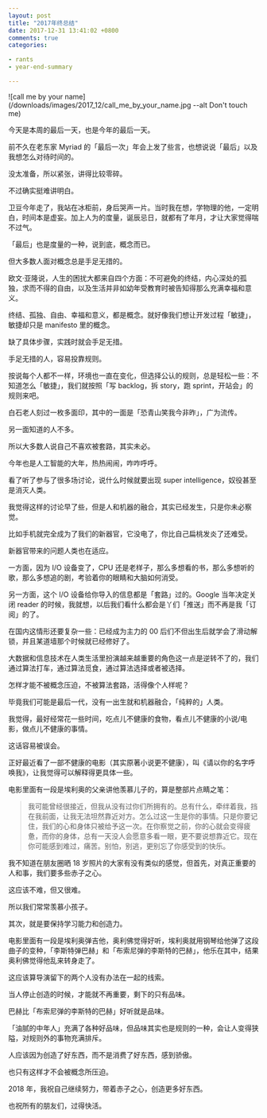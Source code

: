```yaml
---
layout: post
title: "2017年终总结"
date: 2017-12-31 13:41:02 +0800
comments: true
categories:

- rants
- year-end-summary

---
```


![call me by your name](/downloads/images/2017_12/call_me_by_your_name.jpg --alt Don't touch me)

今天是本周的最后一天，也是今年的最后一天。

前不久在老东家 Myriad 的「最后一次」年会上发了些言，也想说说「最后」以及我想怎么对待时间的。

没太准备，所以紧张，讲得比较零碎。

不过确实挺难讲明白。

卫豆今年走了，我站在冰柜前，身后哭声一片。当时我在想，学物理的他，一定明白，时间本是虚妄。加上人为的度量，诞辰忌日，就都有了年月，才让大家觉得喘不过气。

「最后」也是度量的一种，说到底，概念而已。

但大多数人面对概念总是手足无措的。

欧文·亚隆说，人生的困扰大都来自四个方面：不可避免的终结，内心深处的孤独，求而不得的自由，以及生活并非如幼年受教育时被告知得那么充满幸福和意义。

终结、孤独、自由、幸福和意义，都是概念。就好像我们想让开发过程「敏捷」，敏捷却只是 manifesto 里的概念。

缺了具体步骤，实践时就会手足无措。

手足无措的人，容易投靠规则。

按说每个人都不一样，环境也一直在变化，但选择公认的规则，总是轻松一些：不知道怎么「敏捷」，我们就按照「写 backlog，拆 story，跑 sprint，开站会」的规则来吧。

白石老人刻过一枚多面印，其中的一面是「恐青山笑我今非昨」，广为流传。

另一面知道的人不多。

所以大多数人说自己不喜欢被套路，其实未必。

今年也是人工智能的大年，热热闹闹，咋咋呼呼。

看了听了参与了很多场讨论，说什么时候就要出现 super intelligence，奴役甚至是消灭人类。

我觉得这样的讨论早了些，但是人和机器的融合，其实已经发生，只是你未必察觉。

比如手机就完全成为了我们的新器官，它没电了，你比自己扁桃发炎了还难受。

新器官带来的问题人类也在适应。

一方面，因为 I/O 设备变了，CPU 还是老样子，那么多想看的书，那么多想听的歌，那么多想追的剧，考验着你的眼睛和大脑如何消受。

另一方面，这个 I/O 设备给你导入的信息都是「套路」过的。Google 当年决定关闭 reader 的时候，我就想，以后我们看什么都会是丫们「推送」而不再是我「订阅」的了。

在国内这情形还要复杂一些：已经成为主力的 00 后们不但出生后就学会了滑动解锁，并且某道墙那个时候就已经修好了。

大数据和信息技术在人类生活里扮演越来越重要的角色这一点是逆转不了的，我们通过算法打车，通过算法觅食，通过算法选择或者被选择。

怎样才能不被概念压迫，不被算法套路，活得像个人样呢？

毕竟我们可能是最后一代，没有一出生就和机器融合，「纯粹的」人类。

我觉得，最好经常花一些时间，吃点儿不健康的食物，看点儿不健康的小说/电影，做点儿不健康的事情。

这话容易被误会。

正好最近看了一部不健康的电影（其实原著小说更不健康），叫《请以你的名字呼唤我》，让我觉得可以解释得更具体一些。

电影里面有一段是埃利奥的父亲讲他羡慕儿子的，算是整部片点睛之笔：

> 我可能曾经很接近，但我从没有过你们所拥有的。总有什么，牵绊着我，挡在我前面，让我无法坦然靠近对方。怎么过这一生是你的事情。只是你要记住，我们的心和身体只被给予这一次。在你察觉之前，你的心就会变得疲惫，而你的身体，总有一天没人会愿意多看一眼，更不要说想靠近它。现在你可能感到难过，痛苦。别怕，别逃，更别忘了你感受到的快乐。

我不知道在朋友圈晒 18 岁照片的大家有没有类似的感觉，但首先，对真正重要的人和事，我们要多些赤子之心。

这应该不难，但又很难。

所以我们常常羡慕小孩子。

其次，就是要保持学习能力和创造力。

电影里面有一段是埃利奥弹吉他，奥利佛觉得好听，埃利奥就用钢琴给他弹了这段曲子的变种，「李斯特弹巴赫」和「布索尼弹的李斯特的巴赫」，他乐在其中，结果奥利佛觉得他乱来转身走了。

这应该算导演留下的两个人没有办法在一起的线索。

当人停止创造的时候，才能就不再重要，剩下的只有品味。

巴赫比「布索尼弹的李斯特的巴赫」好听就是品味。

「油腻的中年人」充满了各种好品味，但品味其实也是规则的一种，会让人变得狭隘，对规则外的事物充满排斥。

人应该因为创造了好东西，而不是消费了好东西，感到骄傲。

也只有这样才不会被概念所压迫。

2018 年，我祝自己继续努力，带着赤子之心，创造更多好东西。

也祝所有的朋友们，过得快活。


